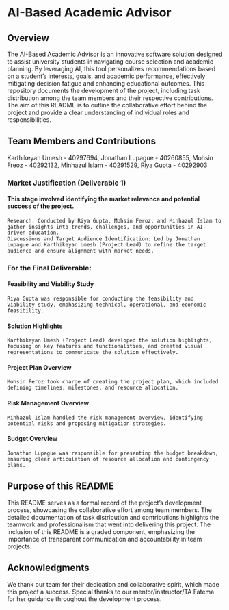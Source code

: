 <h1><b>AI-Based Academic Advisor</b></h1>

<h2>Overview</h2>

The AI-Based Academic Advisor is an innovative software solution designed to assist university students in navigating course selection and academic planning. By leveraging AI, this tool personalizes recommendations based on a student’s interests, goals, and academic performance, effectively mitigating decision fatigue and enhancing educational outcomes.
This repository documents the development of the project, including task distribution among the team members and their respective contributions. The aim of this README is to outline the collaborative effort behind the project and provide a clear understanding of individual roles and responsibilities.

<h2>Team Members and Contributions</h2>

Karthikeyan Umesh - 40297694, 
Jonathan Lupague - 40260855, 
Mohsin Freoz - 40292132, 
Minhazul Islam - 40291529, 
Riya Gupta - 40292903

<h3>Market Justification (Deliverable 1)</h3>

<h4>This stage involved identifying the market relevance and potential success of the project.</h4>

    Research: Conducted by Riya Gupta, Mohsin Feroz, and Minhazul Islam to gather insights into trends, challenges, and opportunities in AI-driven education.
    Discussions and Target Audience Identification: Led by Jonathan Lupague and Karthikeyan Umesh (Project Lead) to refine the target audience and ensure alignment with market needs.

<h3>For the Final Deliverable:</h3>

<h4>Feasibility and Viability Study</h4>

    Riya Gupta was responsible for conducting the feasibility and viability study, emphasizing technical, operational, and economic feasibility.

<h4>Solution Highlights</h4>

    Karthikeyan Umesh (Project Lead) developed the solution highlights, focusing on key features and functionalities, and created visual representations to communicate the solution effectively.

<h4>Project Plan Overview</h4>

    Mohsin Feroz took charge of creating the project plan, which included defining timelines, milestones, and resource allocation.

<h4>Risk Management Overview</h4>

    Minhazul Islam handled the risk management overview, identifying potential risks and proposing mitigation strategies.

<h4>Budget Overview</h4>

    Jonathan Lupague was responsible for presenting the budget breakdown, ensuring clear articulation of resource allocation and contingency plans.

<h2>Purpose of this README</h2>

This README serves as a formal record of the project’s development process, showcasing the collaborative effort among team members. The detailed documentation of task distribution and contributions highlights the teamwork and professionalism that went into delivering this project.
The inclusion of this README is a graded component, emphasizing the importance of transparent communication and accountability in team projects.

<h2>Acknowledgments</h2>

We thank our team for their dedication and collaborative spirit, which made this project a success. Special thanks to our mentor/instructor/TA Fatema for her guidance throughout the development process.
